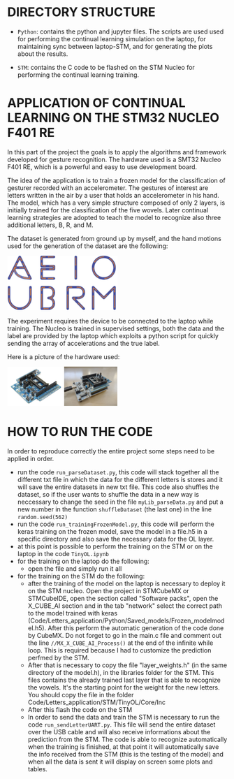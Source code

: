 # DIRECTORY STRUCTURE

- `Python`: contains the python and jupyter files. The scripts are used used for performing the continual learning simulation on the laptop, for maintaining sync between laptop-STM, and for generating the plots about the results.

- `STM`: contains the C code to be flashed on the STM Nucleo for performing the continual learning training.

# APPLICATION OF CONTINUAL LEARNING ON THE STM32 NUCLEO F401 RE

In this part of the project the goals is to apply the algorithms and framework developed for gesture recognition. The hardware used is a SMT32 Nucleo F401 RE, which is a powerful and easy to use development board. 

The idea of the application is to train a frozen model for the classification of gesturer recorded with an accelerometer. The gestures of interest are letters written in the air by a user that holds an accelerometer in his hand. The model, which has a very simple structure composed of only 2 layers, is initially trained for the classification of the five wovels. Later continual learning strategies are adopted to teach the model to recognize also three additional letters, B, R, and M.

The dataset is generated from ground up by myself, and the hand motions used for the generation of the dataset are the following:

<img src="https://github.com/AlessandroAvi/Master_Thesis/blob/main/Images/NucleoSTM/letters.jpg" width=50% height=50%>

The experiment requires the device to be connected to the laptop while training. The Nucleo is trained in supervised settings, both the data and the label are provided by the laptop which exploits a python script for quickly sending the array of accelerations and the true label.

Here is a picture of the hardware used:

<img src="https://github.com/AlessandroAvi/Master_Thesis/blob/main/Latex/Figures/Chapter2/hardware_stm.jpg" width=50% height=50%>

# HOW  TO RUN THE CODE

In order to reproduce correctly the entire project some steps need to be applied in order. 

- run the code `run_parseDataset.py`, this code will stack together all the different txt file in which the data for the different letters is stores and it will save the entire datasets in new txt file. This code also shuffles the dataset, so if the user wants to shuffle the data in a new way is neccessary to change the seed in the file `myLib_parseData.py` and put a new number in the function `shuffleDataset` (the last one) in the line `random.seed(562)`
- run the code `run_trainingFrozenModel.py`, this code will perform the keras training on the frozen model, save the model in a file.h5 in a specific directory and also save the necessary data for the OL layer. 
- at this point is possible to perform the training on the STM or on the laptop in the code `TinyOL.ipynb`
- for the training on the laptop do the following:
  - open the file and simply run it all
- for the training on the STM do the following:
  - after the training of the model on the laptop is necessary to deploy it on the STM nucleo. Open the project in STMCubeMX or STMCubeIDE, open the section called "Software packs", open the X_CUBE_AI section and in the tab "network" select the correct path to the model trained with keras (Code/Letters_application/Python/Saved_models/Frozen_modelmodel.h5). After this perform the automatic generation of the code done by CubeMX. 
    Do not forget to go in the main.c file and comment out the line `//MX_X_CUBE_AI_Process()` at the end of the infinite while loop. This is required because I had to customize the prediction perfmed by the STM.
  - After that is necessary to copy the file "layer_weights.h" (in the same directory of the model.h), in the libraries folder for the STM. This files contains the already trained last layer that is able to recognize the vowels. It's the starting point for the weight for the new letters. You should copy the file in the folder Code/Letters_application/STM/TinyOL/Core/Inc
  - After this flash the code on the STM
  - In order to send the data and train the STM is necessary to run the code `run_sendLetterUART.py`. This file will send the entire dataset over the USB cable and will also receive informations about the prediction from the STM. The code is able to recognize automatically when the training is finished, at that point it will automatically save the info received from the STM (this is the testing of the model) and when all the data is sent it will display on screen some plots and tables. 

